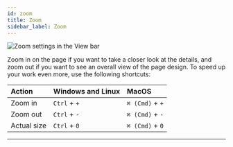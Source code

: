 ```yaml
---
id: zoom
title: Zoom
sidebar_label: Zoom
---
```


![Zoom settings in the View bar](/scr/viewbar-zoom.png)

Zoom in on the page if you want to take a closer look at the details, and zoom out if you want to see an overall view of the page design. To speed up your work even more, use the following shortcuts:

| Action      | Windows and Linux | MacOS           |
| :---------- | :---------------- | :-------------- |
| Zoom in     | `Ctrl` + `+`      | `⌘ (Cmd)` + `+` |
| Zoom out    | `Ctrl` + `-`      | `⌘ (Cmd)` + `-` |
| Actual size | `Ctrl` + `0`      | `⌘ (Cmd)` + `0` |

---
